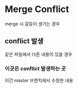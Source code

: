 # Merge Conflict

merge  시 갈등이 생기는 경우 



## conflict 발생

같은 파일에서 다른 내용이 있을 경우 



### 이곳은 conflict 발생하는 곳


 이건 master 브랜치에서 수정한 내용 

